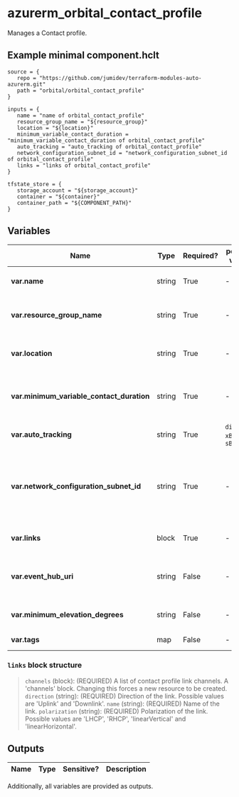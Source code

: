 # azurerm_orbital_contact_profile

Manages a Contact profile.

## Example minimal component.hclt

```hcl
source = {
   repo = "https://github.com/jumidev/terraform-modules-auto-azurerm.git" 
   path = "orbital/orbital_contact_profile" 
}

inputs = {
   name = "name of orbital_contact_profile" 
   resource_group_name = "${resource_group}" 
   location = "${location}" 
   minimum_variable_contact_duration = "minimum_variable_contact_duration of orbital_contact_profile" 
   auto_tracking = "auto_tracking of orbital_contact_profile" 
   network_configuration_subnet_id = "network_configuration_subnet_id of orbital_contact_profile" 
   links = "links of orbital_contact_profile" 
}

tfstate_store = {
   storage_account = "${storage_account}" 
   container = "${container}" 
   container_path = "${COMPONENT_PATH}" 
}

```

## Variables

| Name | Type | Required? |  possible values |  Description |
| ---- | ---- | --------- |  ----------- | ----------- |
| **var.name** | string | True | -  |  The name of the contact profile. Changing this forces a new resource to be created. | 
| **var.resource_group_name** | string | True | -  |  The name of the Resource Group where the contact profile exists. Changing this forces a new resource to be created. | 
| **var.location** | string | True | -  |  The location where the contact profile exists. Changing this forces a new resource to be created. | 
| **var.minimum_variable_contact_duration** | string | True | -  |  Minimum viable contact duration in ISO 8601 format. Used for listing the available contacts with a spacecraft at a given ground station. | 
| **var.auto_tracking** | string | True | `disabled`, `xBand`, `sBand`  |  Auto-tracking configurations for a spacecraft. Possible values are `disabled`, `xBand` and `sBand`. | 
| **var.network_configuration_subnet_id** | string | True | -  |  ARM resource identifier of the subnet delegated to the Microsoft.Orbital/orbitalGateways. Needs to be at least a class C subnet, and should not have any IP created in it. Changing this forces a new resource to be created. | 
| **var.links** | block | True | -  |  A list of spacecraft links. A `links` block. Changing this forces a new resource to be created. | 
| **var.event_hub_uri** | string | False | -  |  ARM resource identifier of the Event Hub used for telemetry. Requires granting Orbital Resource Provider the rights to send telemetry into the hub. | 
| **var.minimum_elevation_degrees** | string | False | -  |  Maximum elevation of the antenna during the contact in decimal degrees. | 
| **var.tags** | map | False | -  |  A mapping of tags to assign to the resource. | 

### `links` block structure

> `channels` (block): (REQUIRED) A list of contact profile link channels. A 'channels' block. Changing this forces a new resource to be created.
> `direction` (string): (REQUIRED) Direction of the link. Possible values are 'Uplink' and 'Downlink'.
> `name` (string): (REQUIRED) Name of the link.
> `polarization` (string): (REQUIRED) Polarization of the link. Possible values are 'LHCP', 'RHCP', 'linearVertical' and 'linearHorizontal'.



## Outputs

| Name | Type | Sensitive? | Description |
| ---- | ---- | --------- | --------- |

Additionally, all variables are provided as outputs.
